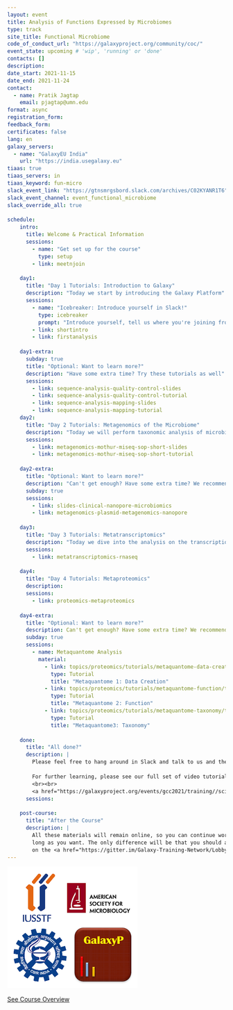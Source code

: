 ```yaml
---
layout: event
title: Analysis of Functions Expressed by Microbiomes
type: track
site_title: Functional Microbiome
code_of_conduct_url: "https://galaxyproject.org/community/coc/"
event_state: upcoming # 'wip', 'running' or 'done'
contacts: []
description:
date_start: 2021-11-15
date_end: 2021-11-24
contact:
  - name: Pratik Jagtap
    email: pjagtap@umn.edu
format: async
registration_form:
feedback_form:
certificates: false
lang: en
galaxy_servers:
  - name: "GalaxyEU India"
    url: "https://india.usegalaxy.eu"
tiaas: true
tiaas_servers: in
tiaas_keyword: fun-micro
slack_event_link: "https://gtnsmrgsbord.slack.com/archives/C02KYANR1T6"
slack_event_channel: event_functional_microbiome
slack_override_all: true

schedule:
    intro:
      title: Welcome & Practical Information
      sessions:
        - name: "Get set up for the course"
          type: setup
        - link: meetnjoin

    day1:
      title: "Day 1 Tutorials: Introduction to Galaxy"
      description: "Today we start by introducing the Galaxy Platform"
      sessions:
        - name: "Icebreaker: Introduce yourself in Slack!"
          type: icebreaker
          prompt: "Introduce yourself, tell us where you're joining from, and one thing about your surroundings (e.g. it's snowing outside, there's a squirrel on my porch, my cat is on my keyboard)"
        - link: shortintro
        - link: firstanalysis

    day1-extra:
      subday: true
      title: "Optional: Want to learn more?"
      description: "Have some extra time? Try these tutorials as well"
      sessions:
        - link: sequence-analysis-quality-control-slides
        - link: sequence-analysis-quality-control-tutorial
        - link: sequence-analysis-mapping-slides
        - link: sequence-analysis-mapping-tutorial
    day2:
      title: "Day 2 Tutorials: Metagenomics of the Microbiome"
      description: "Today we will perform taxonomic analysis of microbiome data using 16S amplicon sequencing, and analyze the microbiome for antibiotic resistance using Nanopore data"
      sessions:
        - link: metagenomics-mothur-miseq-sop-short-slides
        - link: metagenomics-mothur-miseq-sop-short-tutorial

    day2-extra:
      title: "Optional: Want to learn more?"
      description: "Can't get enough? Have some extra time? We recommend the following optional tutorials."
      subday: true
      sessions:
        - link: slides-clinical-nanopore-microbiomics
        - link: metagenomics-plasmid-metagenomics-nanopore

    day3:
      title: "Day 3 Tutorials: Metatranscriptomics"
      description: "Today we dive into the analysis on the transcriptiomics level"
      sessions:
        - link: metatranscriptomics-rnaseq

    day4:
      title: "Day 4 Tutorials: Metaproteomics"
      description:
      sessions:
        - link: proteomics-metaproteomics

    day4-extra:
      title: "Optional: Want to learn more?"
      description: Can't get enough? Have some extra time? We recommend the following optional tutorials.
      subday: true
      sessions:
        - name: Metaquantome Analysis
          material:
            - link: topics/proteomics/tutorials/metaquantome-data-creation/tutorial.html
              type: Tutorial
              title: "Metaquantome 1: Data Creation"
            - link: topics/proteomics/tutorials/metaquantome-function/tutorial.html
              type: Tutorial
              title: "Metaquantome 2: Function"
            - link: topics/proteomics/tutorials/metaquantome-taxonomy/tutorial.html
              type: Tutorial
              title: "Metaquantome3: Taxonomy"

    done:
      title: "All done?"
      description: |
        Please feel free to hang around in Slack and talk to us and the rest of the Galaxy community! Thanks for joining!!

        For further learning, please see our full set of video tutorials below.
        <br><br>
        <a href="https://galaxyproject.org/events/gcc2021/training//science-track" class="btn btn-warning btn-lg">All GTN Video Tutorials</a>
      sessions:

    post-course:
      title: "After the Course"
      description: |
        All these materials will remain online, so you can continue working on them for as
        long as you want. The only difference will be that you should ask your questions
        on the <a href="https://gitter.im/Galaxy-Training-Network/Lobby">GTN Gitter channel</a>, instead of Slack.
---
```



![](sponsors-hosts.png)

<a href="index.html" class="btn btn-warning btn-lg">See Course Overview</a>

